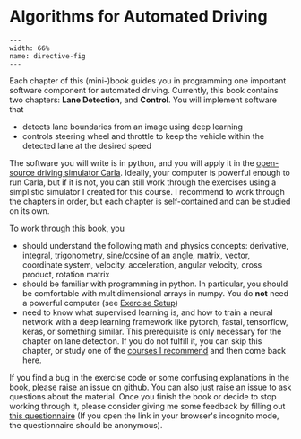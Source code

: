Algorithms for Automated Driving
============================


```{figure} carla_vehicle_lanes.jpg
---
width: 66%
name: directive-fig
---
```

Each chapter of this (mini-)book guides you in programming one important software component for automated driving. Currently, this book contains two chapters: **Lane Detection**, and **Control**. You will implement software that 
* detects lane boundaries from an image using deep learning
* controls steering wheel and throttle to keep the vehicle within the detected lane at the desired speed

The software you will write is in python, and you will apply it in the [open-source driving simulator Carla](https://carla.org/). Ideally, your computer is powerful enough to run Carla, but if it is not, you can still work through the exercises using a simplistic simulator I created for this course. I recommend to work through the chapters in order, but each chapter is self-contained and can be studied on its own.

To work through this book, you
* should understand the following math and physics concepts: derivative, integral, trigonometry, sine/cosine of an angle, matrix, vector, coordinate system, velocity, acceleration, angular velocity, cross product, rotation matrix
* should be familiar with programming in python. In particular, you should be comfortable with multidimensional arrays in numpy. You do **not** need a powerful computer (see [Exercise Setup](../Appendix/ExerciseSetup.md))
* need to know what supervised learning is, and how to train a neural network with a deep learning framework like pytorch, fastai, tensorflow, keras, or something similar. This prerequisite is only necessary for the chapter on lane detection. If you do not fulfill it, you can skip this chapter, or study one of the [courses I recommend](../LaneDetection/Segmentation.ipynb) and then come back here.

If you find a bug in the exercise code or some confusing explanations in the book, please [raise an issue on github](https://github.com/thomasfermi/Algorithms-for-Automated-Driving). You can also just raise an issue to ask questions about the material. Once you finish the book or decide to stop working through it, please consider giving me some feedback by filling out [this questionnaire](https://forms.gle/TioqZiUsB5e5wSVG7) (If you open the link in your browser's incognito mode, the questionnaire should be anonymous).